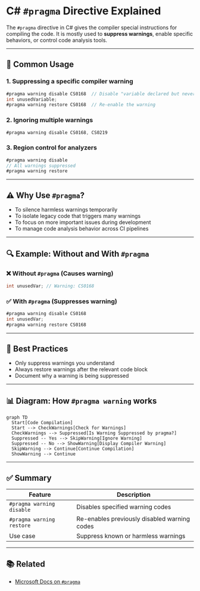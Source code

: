 # C# `#pragma` Directive Explained

The `#pragma` directive in C# gives the compiler special instructions for compiling the code. It is mostly used to **suppress warnings**, enable specific behaviors, or control code analysis tools.

---

## 🔧 Common Usage

### 1. Suppressing a specific compiler warning
```csharp
#pragma warning disable CS0168  // Disable "variable declared but never used"
int unusedVariable;
#pragma warning restore CS0168  // Re-enable the warning
```

### 2. Ignoring multiple warnings
```csharp
#pragma warning disable CS0168, CS0219
```

### 3. Region control for analyzers
```csharp
#pragma warning disable
// All warnings suppressed
#pragma warning restore
```

---

## ⚠️ Why Use `#pragma`?

- To silence harmless warnings temporarily
- To isolate legacy code that triggers many warnings
- To focus on more important issues during development
- To manage code analysis behavior across CI pipelines

---

## 🔍 Example: Without and With `#pragma`

### ❌ Without `#pragma` (Causes warning)
```csharp
int unusedVar; // Warning: CS0168
```

### ✅ With `#pragma` (Suppresses warning)
```csharp
#pragma warning disable CS0168
int unusedVar;
#pragma warning restore CS0168
```

---

## 🧠 Best Practices

- Only suppress warnings you understand
- Always restore warnings after the relevant code block
- Document why a warning is being suppressed

---

## 📊 Diagram: How `#pragma warning` works

```mermaid
graph TD
  Start[Code Compilation]
  Start --> CheckWarnings[Check for Warnings]
  CheckWarnings --> Suppressed[Is Warning Suppressed by pragma?]
  Suppressed -- Yes --> SkipWarning[Ignore Warning]
  Suppressed -- No --> ShowWarning[Display Compiler Warning]
  SkipWarning --> Continue[Continue Compilation]
  ShowWarning --> Continue
```

---

## ✅ Summary

| Feature                  | Description                                     |
|--------------------------|-------------------------------------------------|
| `#pragma warning disable`| Disables specified warning codes                |
| `#pragma warning restore`| Re-enables previously disabled warning codes    |
| Use case                 | Suppress known or harmless warnings             |

---

## 📚 Related


- [Microsoft Docs on `#pragma`](https://learn.microsoft.com/en-us/dotnet/csharp/language-reference/preprocessor-directives/preprocessor-pragma-warning)
